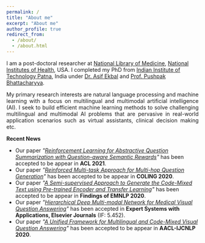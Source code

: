 ```yaml
---
permalink: /
title: "About me"
excerpt: "About me"
author_profile: true
redirect_from: 
  - /about/
  - /about.html
---
```


I am a post-doctoral researcher at [National Library of Medicine](https://www.nlm.nih.gov/), [National Institutes of Health](https://www.nih.gov/), USA. I completed my PhD from [Indian Institute of Technology Patna](http://iitp.ac.in/), India under [Dr. Asif Ekbal](https://www.iitp.ac.in/~asif/) and [Prof. Pushpak Bhattacharyya](https://www.cse.iitb.ac.in/~pb/).


<p align="justify">
My primary research interests are natural language processing and machine learning with a focus on multilingual and multimodal artificial intelligence (AI). I seek to build efficient machine learning methods to solve challenging multilingual and multimodal AI problems that are pervasive in real-world application scenarios such as virtual assistants, clinical decision making etc.
</p>


**Recent News**

* Our paper *"[Reinforcement Learning for Abstractive Question Summarization with Question-aware Semantic Rewards]()"* has been accepted to be appear in **ACL 2021**.
* Our paper *"[Reinforced Multi-task Approach for Multi-hop Question Generation](https://arxiv.org/pdf/2004.02143.pdf)"* has been accepted to be appear in **COLING 2020**.
* Our paper *"[A Semi-supervised Approach to Generate the Code-Mixed Text using Pre-trained Encoder and Transfer Learning](https://github.com/deepaknlp/deepaknlp.github.io/raw/master/files/EMNLP_Code_Mixed_Camera_Ready.pdf)"* has been accepted to be appear in **Findings of EMNLP 2020**.
* Our paper *"[Hierarchical Deep Multi-modal Network for Medical Visual Question Answering](https://www.sciencedirect.com/science/article/abs/pii/S0957417420307697)"* has been accepted in **Expert Systems with Applications, Elsevier Journals** (IF: 5.452).
* Our paper *"[A Unified Framework for Multilingual and Code-Mixed Visual Question Answering](https://www.aclweb.org/anthology/2020.aacl-main.90/)"* has been accepted to be appear in **AACL-IJCNLP 2020**.
